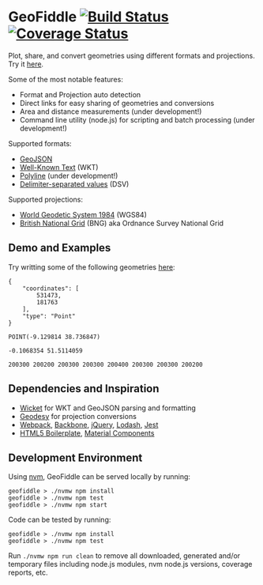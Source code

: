 # GeoFiddle [![Build Status](https://travis-ci.org/ruipinge/geofiddle.svg?branch=master)](https://travis-ci.org/ruipinge/geofiddle) [![Coverage Status](https://coveralls.io/repos/github/ruipinge/geofiddle/badge.svg?branch=master)](https://coveralls.io/github/ruipinge/geofiddle?branch=master)

Plot, share, and convert geometries using different formats and projections. Try it [here](https://ruipinge.github.com/geofiddle).

Some of the most notable features:

- Format and Projection auto detection
- Direct links for easy sharing of geometries and conversions
- Area and distance measurements (under development!)
- Command line utility (node.js) for scripting and batch processing (under development!)

Supported formats:

- [GeoJSON](http://geojson.org/)
- [Well-Known Text](https://en.wikipedia.org/wiki/Well-known_text) (WKT)
- [Polyline](https://developers.google.com/maps/documentation/utilities/polylinealgorithm) (under development!)
- [Delimiter-separated values](https://en.wikipedia.org/wiki/Delimiter-separated_values) (DSV)

Supported projections:

- [World Geodetic System 1984](https://en.wikipedia.org/wiki/World_Geodetic_System) (WGS84)
- [British National Grid](https://en.wikipedia.org/wiki/Ordnance_Survey_National_Grid) (BNG) aka Ordnance Survey National Grid


## Demo and Examples

Try writting some of the following geometries [here](https://ruipinge.github.com/geofiddle):

```
{
    "coordinates": [
        531473,
        181763
    ],
    "type": "Point"
}
```

```
POINT(-9.129814 38.736847)
```

```
-0.1068354 51.5114059
```

```
200300 200200 200300 200300 200400 200300 200300 200200
```


## Dependencies and Inspiration

- [Wicket](https://github.com/arthur-e/Wicket) for WKT and GeoJSON parsing and formatting
- [Geodesy](https://github.com/chrisveness/geodesy) for projection conversions
- [Webpack](https://webpack.js.org/), [Backbone](http://backbonejs.org/), [jQuery](https://jquery.com/), [Lodash](https://lodash.com/), [Jest](https://jestjs.io/)
- [HTML5 Boilerplate](https://html5boilerplate.com/), [Material Components](https://github.com/material-components/material-components-web)


## Development Environment

Using [nvm](https://github.com/creationix/nvm), GeoFiddle can be served locally by running:

```
geofiddle > ./nvmw npm install
geofiddle > ./nvmw npm test
geofiddle > ./nvmw npm start
```

Code can be tested by running:
```
geofiddle > ./nvmw npm install
geofiddle > ./nvmw npm test
```

Run ```./nvmw npm run clean``` to remove all downloaded, generated and/or temporary files including node.js modules, nvm node.js versions, coverage reports, etc.
